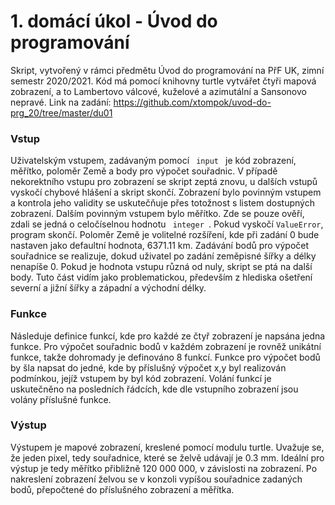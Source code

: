 # 1. domácí úkol - Úvod do programování

Skript, vytvořený v rámci předmětu Úvod do programování na PřF UK, zimní semestr 2020/2021. 
Kód má pomocí knihovny turtle vytvářet čtyři mapová zobrazení, a to Lambertovo válcové, kuželové a azimutální a Sansonovo nepravé.
Link na zadání: https://github.com/xtompok/uvod-do-prg_20/tree/master/du01

<h3> Vstup </h3>

Uživatelským vstupem, zadávaným pomocí <code> input </code> je kód zobrazení, měřítko, poloměr Země a body pro výpočet souřadnic. 
V případě nekorektního vstupu pro zobrazení se skript zeptá znovu, u dalších vstupů vyskočí chybové hlášení a skript skončí. 
Zobrazení bylo povinným vstupem a kontrola jeho validity se uskutečňuje přes totožnost s listem dostupných zobrazení. 
Dalším povinným vstupem bylo měřítko. Zde se pouze ověří, zdali se jedná o celočíselnou hodnotu <code> integer </code>. Pokud vyskočí
<code>ValueError</code>, program skončí. Poloměr Země je volitelné rozšíření, kde při zadání 0 bude nastaven jako defaultní hodnota, 6371.11 km.
Zadávání bodů pro výpočet souřadnice se realizuje, dokud uživatel po zadání zeměpisné šířky a délky nenapíše 0. Pokud je hodnota vstupu různá od nuly, 
skript se ptá na další body. Tuto část vidím jako problematickou, především z hlediska ošetření severní a jižní šířky a západní a východní délky. 

<h3> Funkce </h3>

Následuje definice funkcí, kde pro každé ze čtyř zobrazení je napsána jedna funkce. Pro výpočet souřadnic bodů v každém zobrazení je rovněž unikátní
funkce, takže dohromady je definováno 8 funkcí. Funkce pro výpočet bodů by šla napsat do jedné, kde by příslušný výpočet x,y byl realizován podmínkou,
jejíž vstupem by byl kód zobrazení. Volání funkcí je uskutečněno na posledních řádcích, kde dle vstupního zobrazení jsou volány příslušné funkce. 

<h3> Výstup </h3>

Výstupem je mapové zobrazení, kreslené pomocí modulu turtle. Uvažuje se, že jeden pixel, tedy souřadnice, které se želvě udávají je 0.3 mm. Ideální
pro výstup je tedy měřítko přibližně 120 000 000, v závislosti na zobrazení. Po nakreslení zobrazení želvou se v konzoli vypíšou souřadnice zadaných 
bodů, přepočtené do příslušného zobrazení a měřítka. 
